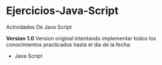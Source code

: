 # Ejercicios-Java-Script
Actividades De Java Script

**Version 1.0**
Version original intentando implementar todos los conocimientos practicados hasta el dia de la fecha:

- Java Script

